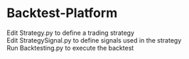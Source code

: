 # Backtest-Platform
Edit Strategy.py to define a trading strategy  
Edit StrategySignal.py to define signals used in the strategy  
Run Backtesting.py to execute the backtest
